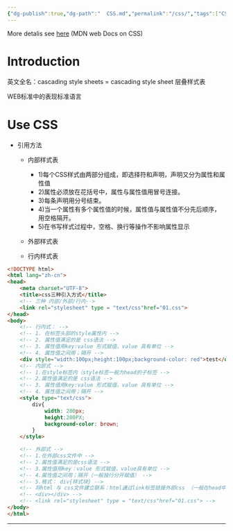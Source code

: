```yaml
---
{"dg-publish":true,"dg-path":"  CSS.md","permalink":"/css/","tags":["CS/web"],"created":"2022-08-15T02:34:30.097+08:00","updated":"2023-08-27T03:01:45.443+08:00"}
---
```


More detalis see [here](https://developer.mozilla.org/en-US/docs/Web/CSS)   (MDN web Docs on CSS)

# Introduction

英文全名：cascading style sheets = cascading style sheet 层叠样式表

WEB标准中的表现标准语言 

# Use CSS

- 引用方法

	- 内部样式表

		- 1)每个CSS样式由两部分组成，即选择符和声明，声明又分为属性和属性值
		- 2)属性必须放在花括号中，属性与属性值用冒号连接。
		- 3)每条声明用分号结束。
		- 4)当一个属性有多个属性值的时候，属性值与属性值不分先后顺序，用空格隔开。
		- 5)在书写样式过程中，空格、换行等操作不影响属性显示

	- 外部样式表
	- 行内样式表

```html
<!DOCTYPE html>
<html lang="zh-cn">
<head>
	<meta charset="UTF-8">
	<title>css三种引入方式</title>
	<!-- 三种 内部/外部/行内-->
	<link rel="stylesheet" type = "text/css"href="01.css">
</head>
<body>
	<!-- 行内式： -->
	<!-- 1. 在标签头部的style属性内 -->
	<!-- 2. 属性值满足的是 css语法 -->
	<!-- 3. 属性值用key:value 形式赋值，value 具有单位 -->
	<!-- 4. 属性值之间用；隔开 -->
	<div style="width:100px;height:100px;background-color: red">test</div>
	<!-- 内部式 -->
	<!-- 1.在style标签内（style标签一般为head的子标签 -->
	<!-- 2.属性值满足的是 css语法 -->
	<!-- 3. 属性值用key:value 形式赋值，value 具有单位 -->
	<!-- 4. 属性值之间用；隔开 -->
	<style type="text/css">
		div{
			width: 200px;
			height:200PX;
			background-color: brown;
		}
	</style>

	<!-- 外部式 -->
	<!-- 1.在外部css文件中 -->
	<!-- 2.属性值满足的是css语法 -->
	<!-- 3.属性值用key：value 形式赋值，value具有单位 -->
	<!-- 4.属性值之间用；隔开（一般独行分开赋值） -->
	<!-- 5.格式： div{样式块} -->
	<!-- 将html 与 css文件建立联系：html通过link标签链接外部css （一般在head中链接）-->
	<!-- <div></div> -->
	<!-- <link rel="stylesheet" type = "text/css"href="01.css"> -->
</body>
</html>
```

---



